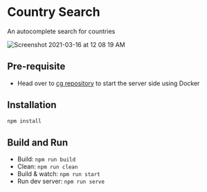 # Country Search

An autocomplete search for countries

![Screenshot 2021-03-16 at 12 08 19 AM](https://user-images.githubusercontent.com/5356506/111184314-d0b0f980-85eb-11eb-9229-2754f6b8abf5.png)


## Pre-requisite

- Head over to [cg repository](https://github.com/trishtzy/cg) to start the server side using Docker

## Installation

```sh
npm install
```

## Build and Run

- Build: `npm run build`
- Clean: `npm run clean`
- Build & watch: `npm run start`
- Run dev server: `npm run serve`
